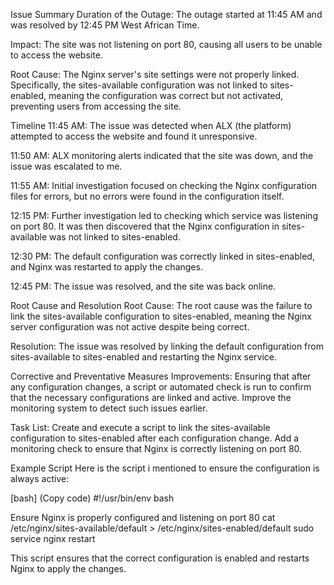 Issue Summary
Duration of the Outage: The outage started at 11:45 AM and was resolved by 12:45 PM West African Time.

Impact:
The site was not listening on port 80, causing all users to be unable to access the website.

Root Cause:
The Nginx server's site settings were not properly linked. Specifically, the sites-available configuration was not linked to sites-enabled, meaning the configuration was correct but not activated, preventing users from accessing the site.

Timeline
11:45 AM: The issue was detected when ALX (the platform) attempted to access the website and found it unresponsive.

11:50 AM: ALX monitoring alerts indicated that the site was down, and the issue was escalated to me.

11:55 AM: Initial investigation focused on checking the Nginx configuration files for errors, but no errors were found in the configuration itself.

12:15 PM: Further investigation led to checking which service was listening on port 80. It was then discovered that the Nginx configuration in sites-available was not linked to sites-enabled.

12:30 PM: The default configuration was correctly linked in sites-enabled, and Nginx was restarted to apply the changes.

12:45 PM: The issue was resolved, and the site was back online.

Root Cause and Resolution
Root Cause:
The root cause was the failure to link the sites-available configuration to sites-enabled, meaning the Nginx server configuration was not active despite being correct.

Resolution:
The issue was resolved by linking the default configuration from sites-available to sites-enabled and restarting the Nginx service.

Corrective and Preventative Measures
Improvements:
Ensuring that after any configuration changes, a script or automated check is run to confirm that the necessary configurations are linked and active. Improve the monitoring system to detect such issues earlier.

Task List:
Create and execute a script to link the sites-available configuration to sites-enabled after each configuration change. Add a monitoring check to ensure that Nginx is correctly listening on port 80.

Example Script
Here is the script i mentioned to ensure the configuration is always active:

[bash] (Copy code) #!/usr/bin/env bash

Ensure Nginx is properly configured and listening on port 80
cat /etc/nginx/sites-available/default > /etc/nginx/sites-enabled/default sudo service nginx restart

This script ensures that the correct configuration is enabled and restarts Nginx to apply the changes.
